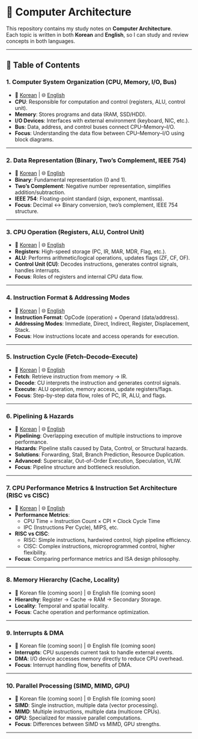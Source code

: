 # 📘 Computer Architecture

This repository contains my study notes on **Computer Architecture**.  
Each topic is written in both **Korean** and **English**, so I can study and review concepts in both languages.  

---

## 📑 Table of Contents

### 1. Computer System Organization (CPU, Memory, I/O, Bus)
- 📄 [Korean](./1.1-1_컴퓨터_시스템_구성.md) | 🌐 [English](./1.1-1_system_organization.md)  
- **CPU**: Responsible for computation and control (registers, ALU, control unit).  
- **Memory**: Stores programs and data (RAM, SSD/HDD).  
- **I/O Devices**: Interfaces with external environment (keyboard, NIC, etc.).  
- **Bus**: Data, address, and control buses connect CPU–Memory–I/O.  
- **Focus**: Understanding the data flow between CPU–Memory–I/O using block diagrams.  

---

### 2. Data Representation (Binary, Two’s Complement, IEEE 754)
- 📄 [Korean](./1.1-2_데이터_표현.md) | 🌐 [English](./1.1-2_Data_Representation.md)  
- **Binary**: Fundamental representation (0 and 1).  
- **Two’s Complement**: Negative number representation, simplifies addition/subtraction.  
- **IEEE 754**: Floating-point standard (sign, exponent, mantissa).  
- **Focus**: Decimal ↔ Binary conversion, two’s complement, IEEE 754 structure.  

---

### 3. CPU Operation (Registers, ALU, Control Unit)
- 📄 [Korean](./1.1-3_CPU_동작.md) | 🌐 [English](./1.1-3_CPU_Operation.md)  
- **Registers**: High-speed storage (PC, IR, MAR, MDR, Flag, etc.).  
- **ALU**: Performs arithmetic/logical operations, updates flags (ZF, CF, OF).  
- **Control Unit (CU)**: Decodes instructions, generates control signals, handles interrupts.  
- **Focus**: Roles of registers and internal CPU data flow.  

---

### 4. Instruction Format & Addressing Modes
- 📄 [Korean](./1.1-4_명령어형식&주소지정방식.md) | 🌐 [English](./1.1-4_Instruction_Format&Addressing_Modes.md)  
- **Instruction Format**: OpCode (operation) + Operand (data/address).  
- **Addressing Modes**: Immediate, Direct, Indirect, Register, Displacement, Stack.  
- **Focus**: How instructions locate and access operands for execution.  

---

### 5. Instruction Cycle (Fetch–Decode–Execute)
- 📄 [Korean](./1.1-5_명령어_사이클.md) | 🌐 [English](./1.1-5_Instruction_Cycle.md)  
- **Fetch**: Retrieve instruction from memory → IR.  
- **Decode**: CU interprets the instruction and generates control signals.  
- **Execute**: ALU operation, memory access, update registers/flags.  
- **Focus**: Step-by-step data flow, roles of PC, IR, ALU, and flags.  

---

### 6. Pipelining & Hazards
- 📄 [Korean](./1.1-6_파이프라이닝&해저드.md) | 🌐 [English](./1.1-6_Pipelining&Hazards.md)  
- **Pipelining**: Overlapping execution of multiple instructions to improve performance.  
- **Hazards**: Pipeline stalls caused by Data, Control, or Structural hazards.  
- **Solutions**: Forwarding, Stall, Branch Prediction, Resource Duplication.  
- **Advanced**: Superscalar, Out-of-Order Execution, Speculation, VLIW.  
- **Focus**: Pipeline structure and bottleneck resolution.  

---

### 7. CPU Performance Metrics & Instruction Set Architecture (RISC vs CISC)
- 📄 [Korean](./1.1-7_CPU_성능&ISA.md) | 🌐 [English](./1.1-7_CPU_performance&ISA.md)  
- **Performance Metrics**:  
  - CPU Time = Instruction Count × CPI × Clock Cycle Time  
  - IPC (Instructions Per Cycle), MIPS, etc.  
- **RISC vs CISC**:  
  - RISC: Simple instructions, hardwired control, high pipeline efficiency.  
  - CISC: Complex instructions, microprogrammed control, higher flexibility.  
- **Focus**: Comparing performance metrics and ISA design philosophy.  

---

### 8. Memory Hierarchy (Cache, Locality)
- 📄 Korean file (coming soon) | 🌐 English file (coming soon)  
- **Hierarchy**: Register → Cache → RAM → Secondary Storage.  
- **Locality**: Temporal and spatial locality.  
- **Focus**: Cache operation and performance optimization.  

---

### 9. Interrupts & DMA
- 📄 Korean file (coming soon) | 🌐 English file (coming soon)  
- **Interrupts**: CPU suspends current task to handle external events.  
- **DMA**: I/O device accesses memory directly to reduce CPU overhead.  
- **Focus**: Interrupt handling flow, benefits of DMA.  

---

### 10. Parallel Processing (SIMD, MIMD, GPU)
- 📄 Korean file (coming soon) | 🌐 English file (coming soon)  
- **SIMD**: Single instruction, multiple data (vector processing).  
- **MIMD**: Multiple instructions, multiple data (multicore CPUs).  
- **GPU**: Specialized for massive parallel computations.  
- **Focus**: Differences between SIMD vs MIMD, GPU strengths.  

---
